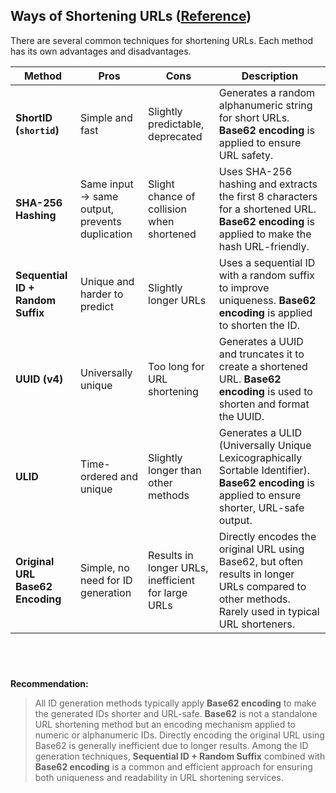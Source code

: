 ## **Ways of Shortening URLs** ([Reference](https://github.com/kyungtaek-jonas-lim/jonas-api-master/blob/main/src/routes/common/urlRoutes.ts))
There are several common techniques for shortening URLs. Each method has its own advantages and disadvantages.


| **Method** | **Pros** | **Cons** | **Description** |
|-----------|----------|----------|--------------|
| **ShortID (`shortid`)** | Simple and fast | Slightly predictable, deprecated | Generates a random alphanumeric string for short URLs. **Base62 encoding** is applied to ensure URL safety. |
| **SHA-256 Hashing** | Same input → same output, prevents duplication | Slight chance of collision when shortened | Uses SHA-256 hashing and extracts the first 8 characters for a shortened URL. **Base62 encoding** is applied to make the hash URL-friendly. |
| **Sequential ID + Random Suffix** | Unique and harder to predict | Slightly longer URLs | Uses a sequential ID with a random suffix to improve uniqueness. **Base62 encoding** is applied to shorten the ID. |
| **UUID (v4)** | Universally unique | Too long for URL shortening | Generates a UUID and truncates it to create a shortened URL. **Base62 encoding** is used to shorten and format the UUID. |
| **ULID** | Time-ordered and unique | Slightly longer than other methods | Generates a ULID (Universally Unique Lexicographically Sortable Identifier). **Base62 encoding** is applied to ensure shorter, URL-safe output. |
| **Original URL Base62 Encoding** | Simple, no need for ID generation | Results in longer URLs, inefficient for large URLs | Directly encodes the original URL using Base62, but often results in longer URLs compared to other methods. Rarely used in typical URL shorteners. |

&nbsp;
---

**Recommendation:**

> All ID generation methods typically apply **Base62 encoding** to make the generated IDs shorter and URL-safe. **Base62** is not a standalone URL shortening method but an encoding mechanism applied to numeric or alphanumeric IDs. Directly encoding the original URL using Base62 is generally inefficient due to longer results. Among the ID generation techniques, **Sequential ID + Random Suffix** combined with **Base62 encoding** is a common and efficient approach for ensuring both uniqueness and readability in URL shortening services.
